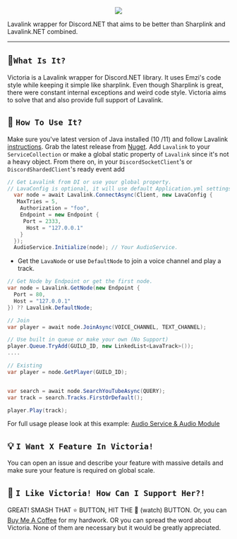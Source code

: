 <p align="center">
  <img src="https://i.imgur.com/i6wyG8k.gif" widht="70%">
</p>  

Lavalink wrapper for Discord.NET that aims to be better than Sharplink and Lavalink.NET combined.

---


## 🔧`What Is It?`
Victoria is a Lavalink wrapper for Discord.NET library. It uses Emzi's code style while keeping it simple like sharplink.
Even though Sharplink is great, there were constant internal exceptions and weird code style. Victoria aims to solve that and also provide full support of Lavalink.

## 🤔 `How To Use It?`
Make sure you've latest version of Java installed (10 /11) and follow Lavalink [instructions](https://github.com/Frederikam/Lavalink#server-configuration).
Grab the latest release from [Nuget](https://www.nuget.org/packages/Victoria/). Add `Lavalink` to your `ServiceCollection` or make a global static property of `Lavalink` since it's not a heavy object. From there on, in your `DiscordSocketClient`'s or `DiscordShardedClient`'s ready event add

```cs
// Get Lavalink from DI or use your global property. 
// LavaConfig is optional, it will use default Application.yml settings.
  var node = await Lavalink.ConnectAsync(Client, new LavaConfig {
   MaxTries = 5,
    Authorization = "foo",
    Endpoint = new Endpoint {
     Port = 2333,
      Host = "127.0.0.1"
    }
  });
  AudioService.Initialize(node); // Your AudioService.
  ```
  
- Get the `LavaNode` or use `DefaultNode` to join a voice channel and play a track.
 ```cs
 // Get Node by Endpoint or get the first node.
 var node = Lavalink.GetNode(new Endpoint {
   Port = 80,
   Host = "127.0.0.1"
 }) ?? Lavalink.DefaultNode;
 
 // Join 
var player = await node.JoinAsync(VOICE_CHANNEL, TEXT_CHANNEL);

// Use built in queue or make your own (No Support)
player.Queue.TryAdd(GUILD_ID, new LinkedList<LavaTrack>());
 ....
 
 // Existing
 var player = node.GetPlayer(GUILD_ID);
 
 
 var search = await node.SearchYouTubeAsync(QUERY);
 var track = search.Tracks.FirstOrDefault();
 
 player.Play(track);
 ```
 
 For full usage please look at this example: [Audio Service & Audio Module](https://github.com/Yucked/Veronica/tree/6e472c53e67514c8dc6d0e51faae7f357f1fbc1e)

## 💡 `I Want X Feature In Victoria!`
You can open an issue and describe your feature with massive details and make sure your feature is required on global scale.

## 🚀 `I Like Victoria! How Can I Support Her?!`
GREAT! SMASH THAT :star: BUTTON, HIT THE :eyes: (watch) BUTTON. Or, you can [Buy Me A Coffee](https://www.buymeacoffee.com/Yucked) for my hardwork.
OR you can spread the word about Victoria. None of them are necessary but it would be greatly appreciated.
